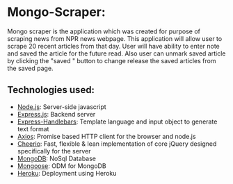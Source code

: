 # Mongo-Scraper:
Mongo scraper is the application which was created for purpose of scraping news from NPR news webpage. This application will allow user to scrape 20 recent articles from that day. User will have ability to enter note and saved the article for the future read. Also user can unmark saved article by clicking the "saved " button to change release the saved articles from the saved page.


## Technologies used:

* [Node.js](https://nodejs.org/en/docs/): Server-side javascript
* [Express.js](https://expressjs.com/): Backend server
* [Express-Handlebars](https://handlebarsjs.com/guide/#installation): Template language and input object to generate text format
* [Axios](https://www.npmjs.com/package/axios): Promise based HTTP client for the browser and node.js
* [Cheerio](https://github.com/cheeriojs/cheerio): Fast, flexible & lean implementation of core jQuery designed specifically for the server
* [MongoDB](https://docs.mongodb.com/guides/): NoSql Database
* [Mongoose](https://mongoosejs.com/docs/): ODM for MongoDB
* [Heroku](https://devcenter.heroku.com/articles/github-integration): Deployment using Heroku

